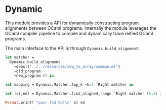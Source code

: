 # Dynamic
This module provides a API for dynamically constructing program
alignments between OCaml programs. Internally the module leverages the
OCaml compiler pipeline to compile and dynamically trace reified OCaml
programs.

The main interface to the API is through `Dynamic.build_alignment`:

```ocaml
let matcher =
  Dynamic.build_alignment
    ~deps:["../../resources/seq_to_array/common.ml"]
    ~old_program
    ~new_program () in

let mapping = Dynamic.Matcher.top_k ~k:4 `Right matcher in

let (st,ed) = Dynamic.Matcher.find_aligned_range `Right matcher (5,6) in

Format.printf "pair (%d,%d)\n" st ed
```
